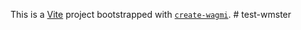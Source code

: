 This is a [Vite](https://vitejs.dev) project bootstrapped with [`create-wagmi`](https://github.com/wevm/wagmi/tree/main/packages/create-wagmi).
#   t e s t - w m s t e r  
 